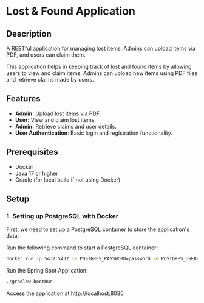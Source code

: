 # Lost & Found Application

## Description
A RESTful application for managing lost items. Admins can upload items via PDF, and users can claim them.

This application helps in keeping track of lost and found items by allowing users to view and claim items. Admins can upload new items using PDF files and retrieve claims made by users.

## Features
- **Admin:** Upload lost items via PDF.
- **User:** View and claim lost items.
- **Admin:** Retrieve claims and user details.
- **User Authentication**: Basic login and registration functionality.

## Prerequisites
- Docker
- Java 17 or higher
- Gradle (for local build if not using Docker)

## Setup

### 1. Setting up PostgreSQL with Docker
First, we need to set up a PostgreSQL container to store the application's data.

Run the following command to start a PostgreSQL container:

```bash
docker run -p 5432:5432 -e POSTGRES_PASSWORD=password -e POSTGRES_USER=postgres -e POSTGRES_DB=mydatabase -d postgres
```
Run the Spring Boot Application:

```bash
./gradlew bootRun
```

Access the application at http://localhost:8080